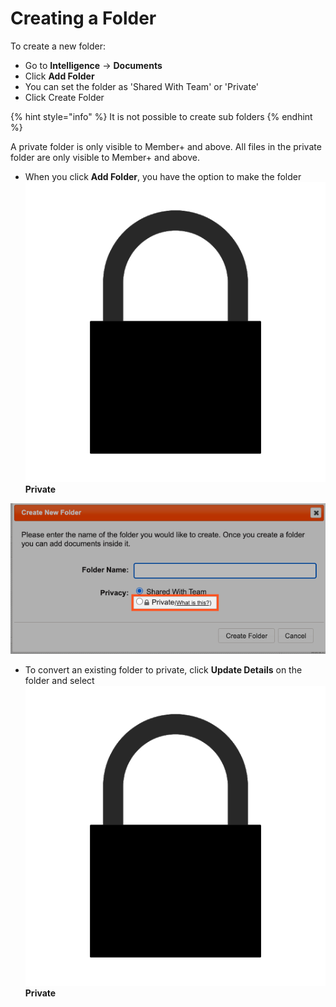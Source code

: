 # Creating a Folder

To create a new folder:

* Go to **Intelligence** -&gt; **Documents**
* Click **Add Folder**
* You can set the folder as 'Shared With Team' or 'Private'
* Click Create Folder

{% hint style="info" %}
It is not possible to create sub folders 
{% endhint %}

A private folder is only visible to Member+ and above. All files in the private folder are only visible to Member+ and above.

* When you click **Add Folder**, you have the option to make the folder ![](../../.gitbook/assets/padlock-icon.png)**Private** 

![](../../.gitbook/assets/creating-a-private-folder.png)

* To convert an existing folder to private, click **Update Details** on the folder and select ![](../../.gitbook/assets/padlock-icon.png)**Private** 

